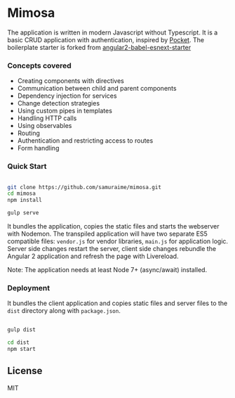 # Mimosa

The application is written in modern Javascript without Typescript.
It is a basic CRUD application with authentication, inspired by [Pocket](https://getpocket.com/).
The boilerplate starter is forked from [angular2-babel-esnext-starter](https://github.com/blacksonic/angular2-babel-esnext-starter)


### Concepts covered

- Creating components with directives
- Communication between child and parent components
- Dependency injection for services
- Change detection strategies
- Using custom pipes in templates
- Handling HTTP calls
- Using observables
- Routing
- Authentication and restricting access to routes
- Form handling

### Quick Start

```bash

git clone https://github.com/samuraime/mimosa.git
cd mimosa
npm install

gulp serve

```

It bundles the application, copies the static files and starts the webserver with Nodemon.
The transpiled application will have two separate ES5 compatible files: ```vendor.js``` for vendor libraries, ```main.js``` for application logic.
Server side changes restart the server, client side changes rebundle the Angular 2 application and refresh the page with Livereload.

Note: The application needs at least Node 7+ (async/await) installed.

### Deployment

It bundles the client application and copies static files and server files to the ```dist``` directory along with ```package.json```.

```bash

gulp dist

cd dist
npm start

```

## License

MIT